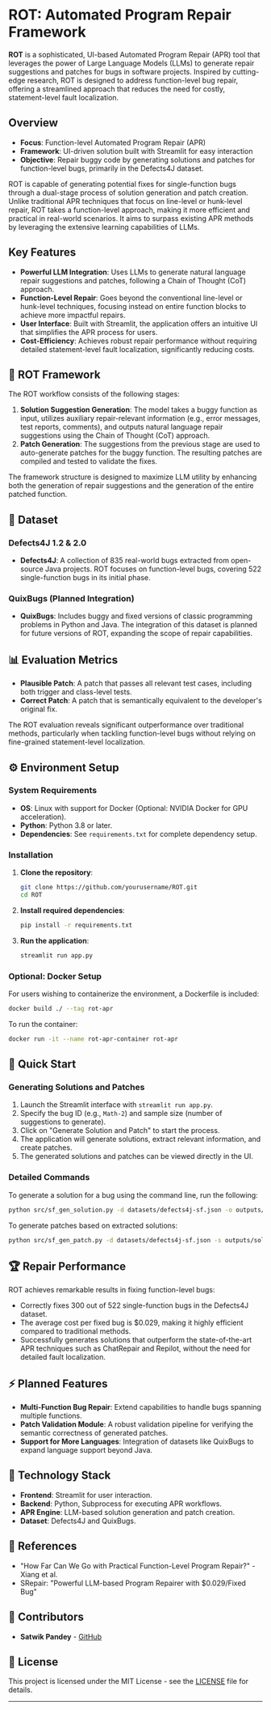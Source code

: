 # ROT: Automated Program Repair Framework

**ROT** is a sophisticated, UI-based Automated Program Repair (APR) tool that leverages the power of Large Language Models (LLMs) to generate repair suggestions and patches for bugs in software projects. Inspired by cutting-edge research, ROT is designed to address function-level bug repair, offering a streamlined approach that reduces the need for costly, statement-level fault localization.

## Overview

- **Focus**: Function-level Automated Program Repair (APR)
- **Framework**: UI-driven solution built with Streamlit for easy interaction
- **Objective**: Repair buggy code by generating solutions and patches for function-level bugs, primarily in the Defects4J dataset.

ROT is capable of generating potential fixes for single-function bugs through a dual-stage process of solution generation and patch creation. Unlike traditional APR techniques that focus on line-level or hunk-level repair, ROT takes a function-level approach, making it more efficient and practical in real-world scenarios. It aims to surpass existing APR methods by leveraging the extensive learning capabilities of LLMs.

## Key Features

- **Powerful LLM Integration**: Uses LLMs to generate natural language repair suggestions and patches, following a Chain of Thought (CoT) approach.
- **Function-Level Repair**: Goes beyond the conventional line-level or hunk-level techniques, focusing instead on entire function blocks to achieve more impactful repairs.
- **User Interface**: Built with Streamlit, the application offers an intuitive UI that simplifies the APR process for users.
- **Cost-Efficiency**: Achieves robust repair performance without requiring detailed statement-level fault localization, significantly reducing costs.

## 🔧 ROT Framework

The ROT workflow consists of the following stages:

1. **Solution Suggestion Generation**: The model takes a buggy function as input, utilizes auxiliary repair-relevant information (e.g., error messages, test reports, comments), and outputs natural language repair suggestions using the Chain of Thought (CoT) approach.
2. **Patch Generation**: The suggestions from the previous stage are used to auto-generate patches for the buggy function. The resulting patches are compiled and tested to validate the fixes.

The framework structure is designed to maximize LLM utility by enhancing both the generation of repair suggestions and the generation of the entire patched function.

## 📂 Dataset

### Defects4J 1.2 & 2.0

- **Defects4J**: A collection of 835 real-world bugs extracted from open-source Java projects. ROT focuses on function-level bugs, covering 522 single-function bugs in its initial phase.

### QuixBugs (Planned Integration)

- **QuixBugs**: Includes buggy and fixed versions of classic programming problems in Python and Java. The integration of this dataset is planned for future versions of ROT, expanding the scope of repair capabilities.

## 📊 Evaluation Metrics

- **Plausible Patch**: A patch that passes all relevant test cases, including both trigger and class-level tests.
- **Correct Patch**: A patch that is semantically equivalent to the developer's original fix.

The ROT evaluation reveals significant outperformance over traditional methods, particularly when tackling function-level bugs without relying on fine-grained statement-level localization.

## ⚙️ Environment Setup

### System Requirements

- **OS**: Linux with support for Docker (Optional: NVIDIA Docker for GPU acceleration).
- **Python**: Python 3.8 or later.
- **Dependencies**: See `requirements.txt` for complete dependency setup.

### Installation

1. **Clone the repository**:

   ```bash
   git clone https://github.com/yourusername/ROT.git
   cd ROT
   ```

2. **Install required dependencies**:

   ```bash
   pip install -r requirements.txt
   ```

3. **Run the application**:

   ```bash
   streamlit run app.py
   ```

### Optional: Docker Setup

For users wishing to containerize the environment, a Dockerfile is included:

```bash
docker build ./ --tag rot-apr
```

To run the container:

```bash
docker run -it --name rot-apr-container rot-apr
```

## 🚀 Quick Start

### Generating Solutions and Patches

1. Launch the Streamlit interface with `streamlit run app.py`.
2. Specify the bug ID (e.g., `Math-2`) and sample size (number of suggestions to generate).
3. Click on "Generate Solution and Patch" to start the process.
4. The application will generate solutions, extract relevant information, and create patches.
5. The generated solutions and patches can be viewed directly in the UI.

### Detailed Commands

To generate a solution for a bug using the command line, run the following:

```bash
python src/sf_gen_solution.py -d datasets/defects4j-sf.json -o outputs/sol/<bug_id>.json -s 2 -bug <bug_id>
```

To generate patches based on extracted solutions:

```bash
python src/sf_gen_patch.py -d datasets/defects4j-sf.json -s outputs/sol/<bug_id>_extracted.json -o outputs/patches/<bug_id>_patch.json -bug <bug_id>
```

## 🏆 Repair Performance

ROT achieves remarkable results in fixing function-level bugs:
- Correctly fixes 300 out of 522 single-function bugs in the Defects4J dataset.
- The average cost per fixed bug is $0.029, making it highly efficient compared to traditional methods.
- Successfully generates solutions that outperform the state-of-the-art APR techniques such as ChatRepair and Repilot, without the need for detailed fault localization.

## ⚡️ Planned Features

- **Multi-Function Bug Repair**: Extend capabilities to handle bugs spanning multiple functions.
- **Patch Validation Module**: A robust validation pipeline for verifying the semantic correctness of generated patches.
- **Support for More Languages**: Integration of datasets like QuixBugs to expand language support beyond Java.

## 🤖 Technology Stack

- **Frontend**: Streamlit for user interaction.
- **Backend**: Python, Subprocess for executing APR workflows.
- **APR Engine**: LLM-based solution generation and patch creation.
- **Dataset**: Defects4J and QuixBugs.

## 🔗 References
- "How Far Can We Go with Practical Function-Level Program Repair?" - Xiang et al.
- SRepair: "Powerful LLM-based Program Repairer with $0.029/Fixed Bug"

## 👥 Contributors

- **Satwik Pandey** - [GitHub](https://github.com/satwik-pandey)

## 📜 License

This project is licensed under the MIT License - see the [LICENSE](LICENSE) file for details.

---


